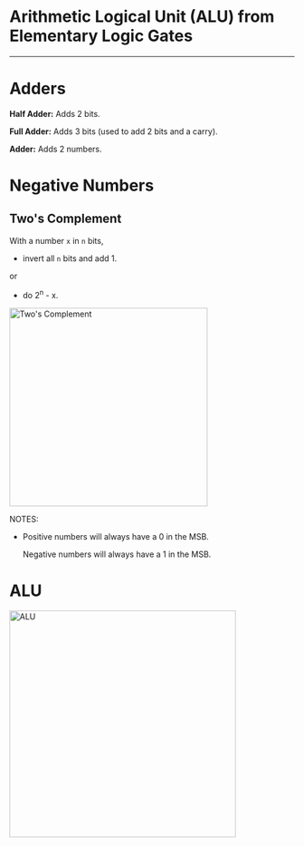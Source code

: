 # Arithmetic Logical Unit (ALU) from Elementary Logic Gates

---

# Adders

**Half Adder:** Adds 2 bits.

**Full Adder:** Adds 3 bits (used to add 2 bits and a carry).

**Adder:** Adds 2 numbers.

# Negative Numbers

## Two's Complement

With a number `x` in `n` bits,

- invert all `n` bits and add 1.

or

- do 2<sup>n</sup> - x.

<img alt="Two's Complement" src="https://i.imgur.com/OER3VDf.png" width="350px" />

NOTES:

- Positive numbers will always have a 0 in the MSB.

  Negative numbers will always have a 1 in the MSB.

# ALU

<img alt="ALU" src="https://i.imgur.com/7WaWWY9.png" width="400 px" />
